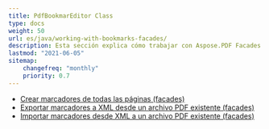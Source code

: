 ```yaml
---
title: PdfBookmarEditor Class
type: docs
weight: 50
url: es/java/working-with-bookmarks-facades/
description: Esta sección explica cómo trabajar con Aspose.PDF Facades usando la clase PdfBookmarEditor.
lastmod: "2021-06-05"
sitemap:
    changefreq: "monthly"
    priority: 0.7
---
```


- [Crear marcadores de todas las páginas (facades)](/pdf/java/create-bookmark/)
- [Exportar marcadores a XML desde un archivo PDF existente (facades)](/pdf/java/export-bookmark/)
- [Importar marcadores desde XML a un archivo PDF existente (facades)](/pdf/java/import-bookmark/)